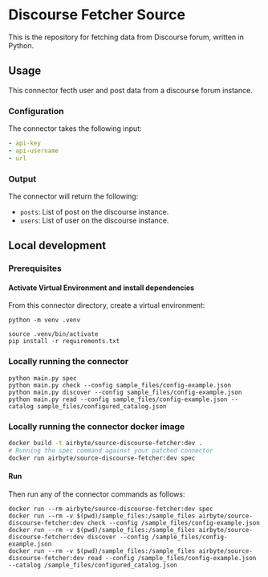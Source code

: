 # Discourse Fetcher Source

This is the repository for fetching data from Discourse forum, written in Python.

## Usage

This connector fecth user and post data from a discourse forum instance.

### Configuration

The connector takes the following input:

```yaml
- api-key
- api-username
- url
```

### Output

The connector will return the following:
- `posts`: List of post on the discourse instance.
- `users`: List of user on the discourse instance.

## Local development

### Prerequisites

#### Activate Virtual Environment and install dependencies
From this connector directory, create a virtual environment:
```
python -m venv .venv
```
```
source .venv/bin/activate
pip install -r requirements.txt
```

### Locally running the connector
```
python main.py spec
python main.py check --config sample_files/config-example.json
python main.py discover --config sample_files/config-example.json
python main.py read --config sample_files/config-example.json --catalog sample_files/configured_catalog.json
```

### Locally running the connector docker image

```bash
docker build -t airbyte/source-discourse-fetcher:dev .
# Running the spec command against your patched connector
docker run airbyte/source-discourse-fetcher:dev spec
```

#### Run
Then run any of the connector commands as follows:

```
docker run --rm airbyte/source-discourse-fetcher:dev spec
docker run --rm -v $(pwd)/sample_files:/sample_files airbyte/source-discourse-fetcher:dev check --config /sample_files/config-example.json
docker run --rm -v $(pwd)/sample_files:/sample_files airbyte/source-discourse-fetcher:dev discover --config /sample_files/config-example.json
docker run --rm -v $(pwd)/sample_files:/sample_files airbyte/source-discourse-fetcher:dev read --config /sample_files/config-example.json --catalog /sample_files/configured_catalog.json
```
